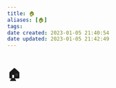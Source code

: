 ```yaml
---
title: 🏠
aliases: [🏠]
tags: 
date created: 2023-01-05 21:40:54
date updated: 2023-01-05 21:42:49
---
```


# 🏠


